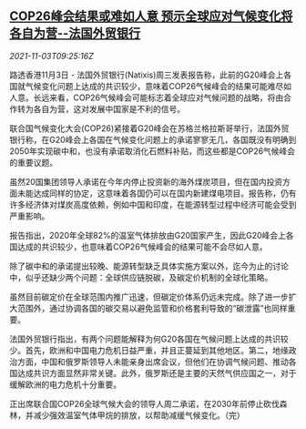 <!--1635931862000-->
[COP26峰会结果或难如人意 预示全球应对气候变化将各自为营--法国外贸银行](https://cn.reuters.com/article/cop26-summitnatixis-1103-wedn-idCNKBS2HO0XB)
------

<div><i>2021-11-03T09:25:16Z</i></div><p>路透香港11月3日 - 法国外贸银行(Natixis)周三发表报告称，此前的G20峰会上各国就气候变化问题上达成的共识较少，意味着COP26气候峰会的结果可能难尽如人意。长远来看，COP26气候峰会可能标志着全球应对气候问题的战略，将由合作转为各自为营，这对发展中国家是不利的信号。</p><p>联合国气候变化大会(COP26)紧接着G20峰会在苏格兰格拉斯哥举行，法国外贸银行称，在G20峰会上各国在气候变化问题上的承诺寥寥无几，各国既没有明确到2050年实现碳中和，也没有承诺取消化石燃料补贴，而这些都是COP26气候峰会的重要议题。</p><p>虽然20国集团领导人承诺在今年内停止投资新的海外煤炭项目，但在国内投资方面未能达成同样的协定，这意味着各国仍可以在国内新建煤电项目。报告称，仍有许多经济体对煤炭高度依赖，例如中国和印度，在能源转型过程中经济可能会受到严重影响。</p><p>报告指出，2020年全球82%的温室气体排放由G20国家产生，因此G20峰会上各国达成的共识较少，也意味着COP26气候峰会的结果可能不会尽如人意。</p><p>除了碳中和的承诺提出较晚、能源转型缺乏具体实施方案以外，迄今为止的讨论中，似乎还缺少两个问题：全球供应链脱碳，及碳定价机制的全球化策略。</p><p>虽然目前碳定价在全球范围内推广迅速，但碳定价体系仍远未完成。除了进一步扩大范围外，通过协调各国的碳交易以避免监管和价格套利导致的“碳泄露”也同样重要。</p><p>法国外贸银行指出，有两个问题能解释为何G20各国在气候问题上达成的共识较少。首先，欧洲和中国电力危机日益严重，并且正蔓延到其他地区。第二，地缘政治方面，中国和俄罗斯领导人未能亲身出席会议，但他们在协调气候问题、推动各国达成共识方面显然非常关键。此外，俄罗斯还是主要的天然气供应国之一，对于缓解欧洲的电力危机十分重要。</p><p>正出席联合国COP26全球气候大会的领导人周二承诺，在2030年前停止砍伐森林，并减少强效温室气体甲烷的排放，以帮助减缓气候变化。（完）</p>
